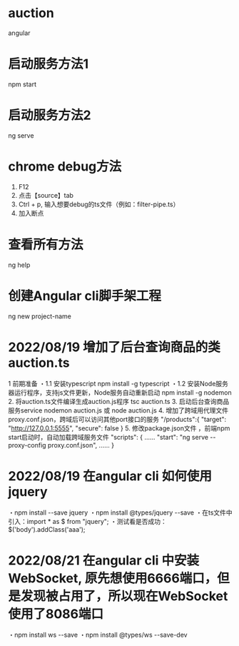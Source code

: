 # auction
 angular
# 启动服务方法1
 npm start
# 启动服务方法2
 ng serve
# chrome debug方法
 1. F12
 2. 点击【source】tab
 3. Ctrl + p, 输入想要debug的ts文件（例如：filter-pipe.ts）
 4. 加入断点
# 查看所有方法
  ng help
# 创建Angular cli脚手架工程
  ng new project-name
# 2022/08/19 增加了后台查询商品的类auction.ts
  1 前期准备
    ・1.1 安装typescript
          npm install -g typescript
    ・1.2 安装Node服务器运行程序，支持js文件更新，Node服务自动重新启动
          npm install -g nodemon
  2. 将auction.ts文件编译生成auction.js程序
     tsc auction.ts
  3. 启动后台查询商品服务service
     nodemon auction.js
     或
     node auction.js
  4. 增加了跨域用代理文件proxy.conf.json，跨域后可以访问其他port接口的服务
     "/products":{
        "target": "http://127.0.0.1:5555",
        "secure": false
      }
  5. 修改package.json文件 ，前端npm start启动时，自动加载跨域服务文件
     "scripts": {
        ......
        "start": "ng serve --proxy-config proxy.conf.json",
        ......
      }
# 2022/08/19 在angular cli 如何使用jquery
  ・npm install --save jquery
  ・npm install @types/jquery --save
  ・在ts文件中引入：import * as $ from "jquery";
  ・测试看是否成功：$('body').addClass('aaa');

# 2022/08/21 在angular cli 中安装WebSocket, 原先想使用6666端口，但是发现被占用了，所以现在WebSocket使用了8086端口
  ・npm install ws --save
  ・npm install @types/ws --save-dev
  
  
